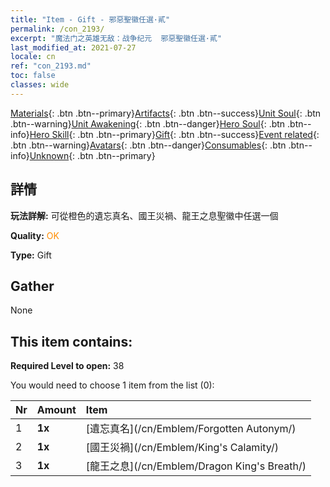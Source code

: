 ```yaml
---
title: "Item - Gift - 邪惡聖徽任選·貳"
permalink: /con_2193/
excerpt: "魔法门之英雄无敌：战争纪元  邪惡聖徽任選·貳"
last_modified_at: 2021-07-27
locale: cn
ref: "con_2193.md"
toc: false
classes: wide
---
```

 [Materials](/ItemsCN/){: .btn .btn--primary}[Artifacts](/ItemsCN/Artifacts/){: .btn .btn--success}[Unit Soul](/ItemsCN/UnitSoul/){: .btn .btn--warning}[Unit Awakening](/ItemsCN/UnitAwakening/){: .btn .btn--danger}[Hero Soul](/ItemsCN/HeroSoul/){: .btn .btn--info}[Hero Skill](/ItemsCN/HeroSkill/){: .btn .btn--primary}[Gift](/ItemsCN/Gift/){: .btn .btn--success}[Event related](/ItemsCN/Events/){: .btn .btn--warning}[Avatars](/ItemsCN/Avatars/){: .btn .btn--danger}[Consumables](/ItemsCN/Consumables/){: .btn .btn--info}[Unknown](/ItemsCN/Unknown/){: .btn .btn--primary}

## 詳情
 **玩法詳解:** 可從橙色的遺忘真名、國王災禍、龍王之息聖徽中任選一個

 **Quality:** <span style="color: #FF8C00">OK</span>

 **Type:** Gift

## Gather

  None

## This item contains:

 **Required Level to open:** 38

 You would need to choose 1 item from the list (0):

  | Nr | Amount |     Item    |
  |:---|:-------|:------------|
  | 1 |  **1x** | [遺忘真名](/cn/Emblem/Forgotten Autonym/) |  | 
  | 2 |  **1x** | [國王災禍](/cn/Emblem/King's Calamity/) |  | 
  | 3 |  **1x** | [龍王之息](/cn/Emblem/Dragon King's Breath/) |  | 
